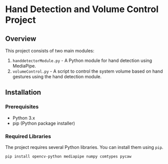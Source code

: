 # Hand Detection and Volume Control Project

## Overview
This project consists of two main modules: 
1. `handdetectorModule.py` - A Python module for hand detection using MediaPipe.
2. `volumeControl.py` - A script to control the system volume based on hand gestures using the hand detection module.

## Installation

### Prerequisites
- Python 3.x
- pip (Python package installer)

### Required Libraries
The project requires several Python libraries. You can install them using `pip`.

```sh
pip install opencv-python mediapipe numpy comtypes pycaw

